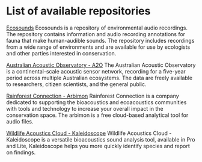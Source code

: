 # List of available repositories

[Ecosounds](https://www.ecosounds.org/)
Ecosounds is a repository of environmental audio recordings. The repository contains information and audio recording annotations for fauna that make human-audible sounds. The repository includes recordings from a wide range of environments and are available for use by ecologists and other parties interested in conservation.

[Australian Acoustic Observatory - A2O](https://acousticobservatory.org/)
The Australian Acoustic Observatory is a continental-scale acoustic sensor network, recording for a five-year period across multiple Australian ecosystems. The data are freely available to researchers, citizen scientists, and the general public.

[Rainforest Connection - Arbimon](https://rfcx.org/ecoacoustics) 
Rainforest Connection is a company dedicated to supporting the bioacoustics and ecoacoustics communities with tools and technology to increase your overall impact in the conservation space. The arbimon is a free cloud-based analytical tool for audio files. 

[Wildlife Acoustics Cloud - Kaleidoscope](https://www.wildlifeacoustics.com/products/kaleidoscope)
Wildlife Acoustics Cloud - Kaleidoscope is a versatile bioacoustics sound analysis tool, available in Pro and Lite, Kaleidoscope helps you more quickly identify species and report on findings.
